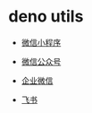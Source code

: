 # deno utils

- [微信小程序](./wechat/miniapp/README.md)

- [微信公众号](./wechat/mp/README.md)

- [企业微信](./wechat/work/README.md)

- [飞书](./lark/README.md)
